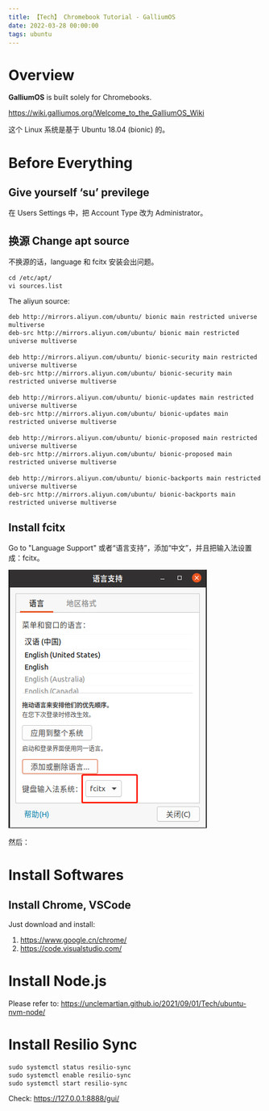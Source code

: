 ```yaml
---
title: 【Tech】 Chromebook Tutorial - GalliumOS
date: 2022-03-28 00:00:00
tags: ubuntu
---
```


# Overview 

__GalliumOS__ is built solely for Chromebooks.

https://wiki.galliumos.org/Welcome_to_the_GalliumOS_Wiki

这个 Linux 系统是基于 Ubuntu 18.04 (bionic) 的。

# Before Everything

## Give yourself ‘su’ previlege

在 Users Settings 中，把 Account Type 改为 Administrator。

## 换源 Change apt source 

不换源的话，language 和 fcitx 安装会出问题。

    cd /etc/apt/
    vi sources.list

The aliyun source:

    deb http://mirrors.aliyun.com/ubuntu/ bionic main restricted universe multiverse
    deb-src http://mirrors.aliyun.com/ubuntu/ bionic main restricted universe multiverse

    deb http://mirrors.aliyun.com/ubuntu/ bionic-security main restricted universe multiverse
    deb-src http://mirrors.aliyun.com/ubuntu/ bionic-security main restricted universe multiverse

    deb http://mirrors.aliyun.com/ubuntu/ bionic-updates main restricted universe multiverse
    deb-src http://mirrors.aliyun.com/ubuntu/ bionic-updates main restricted universe multiverse

    deb http://mirrors.aliyun.com/ubuntu/ bionic-proposed main restricted universe multiverse
    deb-src http://mirrors.aliyun.com/ubuntu/ bionic-proposed main restricted universe multiverse

    deb http://mirrors.aliyun.com/ubuntu/ bionic-backports main restricted universe multiverse
    deb-src http://mirrors.aliyun.com/ubuntu/ bionic-backports main restricted universe multiverse

## Install fcitx

Go to "Language Support" 或者“语言支持”，添加“中文”，并且把输入法设置成：fcitx。

![](/images/galliumsos-fcitx-sogoupinyin.png)

然后：



# Install Softwares

## Install Chrome, VSCode

Just download and install:

1. https://www.google.cn/chrome/
1. https://code.visualstudio.com/

# Install Node.js

Please refer to: https://unclemartian.github.io/2021/09/01/Tech/ubuntu-nvm-node/

# Install Resilio Sync

    sudo systemctl status resilio-sync
    sudo systemctl enable resilio-sync
    sudo systemctl start resilio-sync

Check: https://127.0.0.1:8888/gui/

